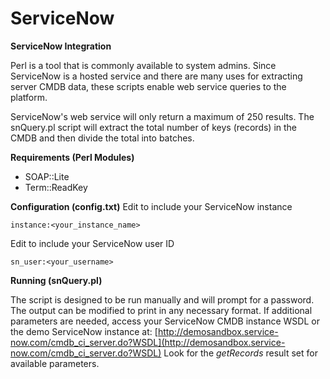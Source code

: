 ServiceNow
==========

**ServiceNow Integration**

Perl is a tool that is commonly available to system admins.  Since ServiceNow is a hosted service and there are
many uses for extracting server CMDB data, these scripts enable web service queries to the platform.

ServiceNow's web service will only return a maximum of 250 results.  The snQuery.pl script will extract the
total number of keys (records) in the CMDB and then divide the total into batches.

**Requirements (Perl Modules)**
- SOAP::Lite
- Term::ReadKey
  
**Configuration (config.txt)**
Edit to include your ServiceNow instance
```
instance:<your_instance_name>
```

Edit to include your ServiceNow user ID
```
sn_user:<your_username>
```

**Running (snQuery.pl)**

The script is designed to be run manually and will prompt for a password.  The output can be modified to print
in any necessary format.  If additional parameters are needed, access your ServiceNow CMDB instance 
WSDL or the demo ServiceNow instance at: [http://demosandbox.service-now.com/cmdb_ci_server.do?WSDL](http://demosandbox.service-now.com/cmdb_ci_server.do?WSDL)  Look for the _getRecords_ result set for available parameters.
